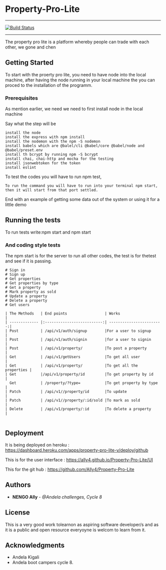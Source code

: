 # Property-Pro-Lite
____________________________
[![Build Status](https://travis-ci.com/Ally4/Property-Pro-Lite.svg?branch=develop)](https://travis-ci.com/Ally4/Property-Pro-Lite)
____________________________


The property pro lite is a platform whereby people can trade with each other, we gone and chen

## Getting Started

To start with the proerty pro lite, you need to have node into the local machine, after having the node running in your local machine the you can proced to the installation of the programm.

### Prerequisites

As mention earlier, we need we need to first install node in the local machine

Say what the step will be

```Download and 
install the node
install the express with npm install
install the nodemon with the npm -S nodemon
install babels which are @balel/cli @babel/core @babel/node and @babel/preset.env
install th bcrypt by running npm -S bcrypt
install chai, chai-http and mocha for the testing
install jsonwebtoken for the token
install eslint 
```

To test the codes you will have to run npm test,

```
To run the command you will have to run into your terminal npm start, then it will start from that port settled.
```


End with an example of getting some data out of the system or using it for a little demo

## Running the tests

To run tests write:npm start and npm start

### And coding style tests

The npm start is for the server to run all other codes,
the test is for thetest and see if it is passing.

```
# Sign in
# Sign up
# Get properties
# Get properties by type
# Get a property
# Mark property as sold
# Update a property
# Delete a property
# Get users
```
```
| The Methods   | End points                 | Works                    |
| ------------- |:--------------------------:| ------------------------:|
| Post          | /api/v1/auth/signup        |For a user to signup      |
| Post          | /api/v1/auth/signin        |for a user to signin      |
| Post          | /api/v1/property/          |To post a property        |
| Get           | /api/v1/getUsers           |To get all user           |
| Get           | /api/v1/property/          |To get all the properties |  
| Get           |/api/v1/property/id         |To get property by id     |  
  Get           | /property/?type=           |To get property by type   |
| Patch         | /api/v1//property/id       |To update                 |
| Patch         | /api/v1//property/:id/sold |To mark as sold           |
| Delete        | /api/v1/property/:id       |To delete a property      |


```

## Deployment

It is being deployed on heroku : https://dashboard.heroku.com/apps/property-pro-lite-v/deploy/github

This is for the user interface : https://ally4.github.io/Property-Pro-Lite/UI

This for the git hub : https://github.com/Ally4/Property-Pro-Lite 

## Authors

* **NENGO Ally** - *@Andela challenges, Cycle 8*

## License

This is a very good work tolearnon as aspiring software developer/s and as it is a public and open resource everyoyne is welcom to learn from it.

## Acknowledgments

* Andela Kigali
* Andela boot campers cycle 8.
